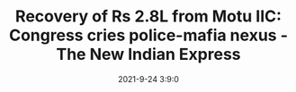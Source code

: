 ---
"title": "Recovery of Rs 2.8L from Motu IIC: Congress cries police-mafia nexus - The New Indian Express"
"date": "2021-9-24 3:9:0"
"feed_name": "GOOGLENEWSMINING"
"feed_website": "https://news.google.com/search?q=mining%2Bincident&hl=en-US&gl=US&ceid=US:en"
"feed_rss": "https://news.google.com/rss/search?q=mining%2Bincident&hl=en-US&gl=US&ceid=US:en"
"link": "https://www.newindianexpress.com/states/odisha/2021/sep/24/recovery-of-rs-28l-from-motu-iic-congress-cries-police-mafia-nexus-2363014.html"
"file": "_posts/2021-1-1-50f95d0bc6269b3d9e3e28cc5a84ce69bc006ea7.md"
"accident": "0"
"drilling": "0"
"dead": "0"
"injured": "0"
"where": "unknown site"
---